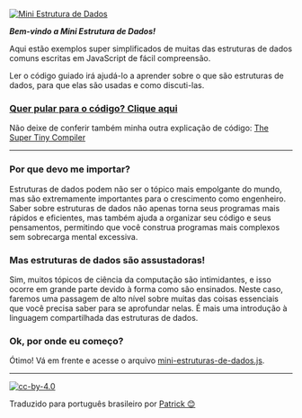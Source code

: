 [![Mini Estrutura de Dados](https://cloud.githubusercontent.com/assets/952783/21579289/5754b03a-cf75-11e6-976c-f67a271aedaa.png)](itsy-bitsy-data-structures.js)

**_Bem-vindo a Mini Estrutura de Dados!_**

Aqui estão exemplos super simplificados de muitas das estruturas de dados comuns escritas em JavaScript de fácil compreensão.

Ler o código guiado irá ajudá-lo a aprender sobre o que são estruturas de dados, para que elas são usadas e como discuti-las.

### [Quer pular para o código? Clique aqui](itsy-bitsy-data-structures.js)

Não deixe de conferir também minha outra explicação de código:
[The Super Tiny Compiler](https://github.com/thejameskyle/the-super-tiny-compiler)

---

### Por que devo me importar?

Estruturas de dados podem não ser o tópico mais empolgante do mundo, mas são extremamente importantes para o crescimento como engenheiro. Saber sobre estruturas de dados não apenas torna seus programas mais rápidos e eficientes, mas também ajuda a organizar seu código e seus pensamentos, permitindo que você construa programas mais complexos sem sobrecarga mental excessiva.

### Mas estruturas de dados são assustadoras!

Sim, muitos tópicos de ciência da computação são intimidantes, e isso ocorre em grande parte devido à forma como são ensinados. Neste caso, faremos uma passagem de alto nível sobre muitas das coisas essenciais que você precisa saber para se aprofundar nelas. É mais uma introdução à linguagem compartilhada das estruturas de dados.

### Ok, por onde eu começo?

Ótimo! Vá em frente e acesse o arquivo
[mini-estruturas-de-dados.js](mini-estruturas-de-dados.js).

---

[![cc-by-4.0](https://licensebuttons.net/l/by/4.0/80x15.png)](http://creativecommons.org/licenses/by/4.0/)

<div align="left">

Traduzido para português brasileiro por [Patrick 😊](https://github.com/pmattheew)

</div>
